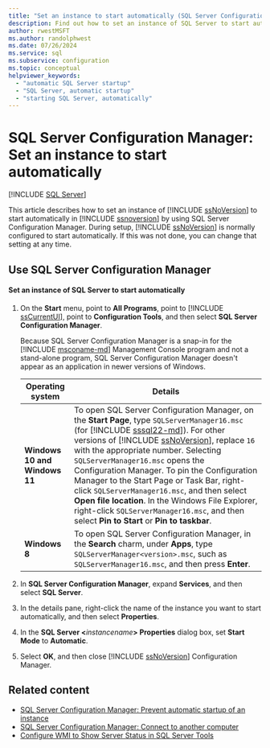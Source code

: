 ```yaml
---
title: "Set an instance to start automatically (SQL Server Configuration Manager)"
description: Find out how to set an instance of SQL Server to start automatically. Learn about the default configuration, and see how to set the start mode to automatic.
author: rwestMSFT
ms.author: randolphwest
ms.date: 07/26/2024
ms.service: sql
ms.subservice: configuration
ms.topic: conceptual
helpviewer_keywords:
  - "automatic SQL Server startup"
  - "SQL Server, automatic startup"
  - "starting SQL Server, automatically"
---
```

# SQL Server Configuration Manager: Set an instance to start automatically

[!INCLUDE [SQL Server](../../includes/applies-to-version/sqlserver.md)]

This article describes how to set an instance of [!INCLUDE [ssNoVersion](../../includes/ssnoversion-md.md)] to start automatically in [!INCLUDE [ssnoversion](../../includes/ssnoversion-md.md)] by using SQL Server Configuration Manager. During setup, [!INCLUDE [ssNoVersion](../../includes/ssnoversion-md.md)] is normally configured to start automatically. If this was not done, you can change that setting at any time.

## <a id="SSMSProcedure"></a> Use SQL Server Configuration Manager

#### <a id="to-set-an-instance-of-sql-server-to-start-automatically"></a> Set an instance of SQL Server to start automatically

1. On the **Start** menu, point to **All Programs**, point to [!INCLUDE [ssCurrentUI](../../includes/sscurrentui-md.md)], point to **Configuration Tools**, and then select **SQL Server Configuration Manager**.

   Because SQL Server Configuration Manager is a snap-in for the [!INCLUDE [msconame-md](../../includes/msconame-md.md)] Management Console program and not a stand-alone program, SQL Server Configuration Manager doesn't appear as an application in newer versions of Windows.

   | Operating system | Details |
   | --- | --- |
   | **Windows 10 and Windows 11** | To open SQL Server Configuration Manager, on the **Start Page**, type `SQLServerManager16.msc` (for [!INCLUDE [sssql22-md](../../includes/sssql22-md.md)]). For other versions of [!INCLUDE [ssNoVersion](../../includes/ssnoversion-md.md)], replace `16` with the appropriate number. Selecting `SQLServerManager16.msc` opens the Configuration Manager. To pin the Configuration Manager to the Start Page or Task Bar, right-click `SQLServerManager16.msc`, and then select **Open file location**. In the Windows File Explorer, right-click `SQLServerManager16.msc`, and then select **Pin to Start** or **Pin to taskbar**. |
   | **Windows 8** | To open SQL Server Configuration Manager, in the **Search** charm, under **Apps**, type `SQLServerManager<version>.msc`, such as `SQLServerManager16.msc`, and then press **Enter**. |

1. In **SQL Server Configuration Manager**, expand **Services**, and then select **SQL Server**.

1. In the details pane, right-click the name of the instance you want to start automatically, and then select **Properties**.

1. In the **SQL Server \<**_instancename_**> Properties** dialog box, set **Start Mode** to **Automatic**.

1. Select **OK**, and then close [!INCLUDE [ssNoVersion](../../includes/ssnoversion-md.md)] Configuration Manager.

## Related content

- [SQL Server Configuration Manager: Prevent automatic startup of an instance](scm-services-prevent-automatic-startup-of-an-instance.md)
- [SQL Server Configuration Manager: Connect to another computer](scm-services-connect-to-another-computer.md)
- [Configure WMI to Show Server Status in SQL Server Tools](../../ssms/configure-wmi-to-show-server-status-in-sql-server-tools.md)
